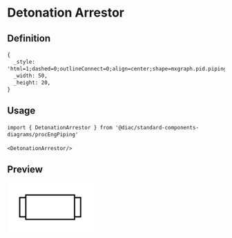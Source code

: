 # Detonation Arrestor

## Definition

```
{
  _style: 'html=1;dashed=0;outlineConnect=0;align=center;shape=mxgraph.pid.piping.detonation_arrestor;',
  _width: 50,
  _height: 20,
}
```

## Usage

```
import { DetonationArrestor } from '@diac/standard-components-diagrams/procEngPiping'

<DetonationArrestor/>
```

## Preview

<img src="./detonation-arrestor.png" width="200"/>
